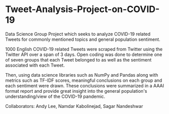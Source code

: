 # Tweet-Analysis-Project-on-COVID-19

Data Science Group Project which seeks to analyze COVID-19 related Tweets for commonly mentioned topics and general population sentiment.

1000 English COVID-19 related Tweets were scraped from Twitter using the Twitter API over a span of 3 days.
Open coding was done to determine one of seven groups that each Tweet belonged to as well as the sentiment associated with each Tweet.

Then, using data science libraries such as NumPy and Pandas along with metrics such as TF-IDF scores, meaningful conclusions on each group and each sentiment were drawn. These conclusions were summarized in a AAAI format report and provide great insight into the general population's understanding/view of the COVID-19 pandemic.

Collaborators: Andy Lee, Namdar Kabolinejad, Sagar Nandeshwar
